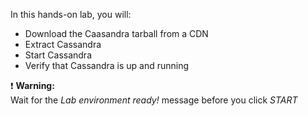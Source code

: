 In this hands-on lab, you will:

- Download the Caasandra tarball from a CDN
- Extract Cassandra
- Start Cassandra
- Verify that Cassandra is up and running

❗ <strong>Warning:</strong><br> Wait for the *Lab environment ready!* message before you click *START*